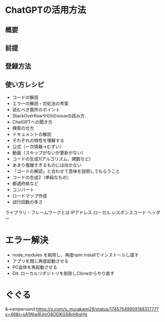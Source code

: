# ChatGPTの活用方法
## 概要
## 前提

## 登録方法
## 使い方レシピ

- コードの解読
- エラーの解読・対処法の考案
 - 読むべき箇所のポイント
 - StackOverflowやGitのissueの読み方
 - ChatGPTへの聞き方
 - 検索の仕方
- ドキュメントの解読
 - それぞれの特性を理解する
  - 公式（一次情報→むずい）
  - 動画（スキップがないが更新がない）
- コードの生成1(アルゴリズム、関数など)
 - あまり複雑すぎるものには向かない
 - 「コードの解読」と合わせて意味を説明してもらうこと
- コードの生成2（単純なもの）
 - 都道府県など
- コンバート
- ロードマップ作成
- 試行回数の多さ

ライブラリ・フレームワークとは
IPアドレス
ローカル
レスポンスコード
ヘッダー


# エラー解決
- node_modules を削除し、再度npm installでインストールし直す
- アプリを閉じ再度起動させる
- PC自体を再起動させる
- Git: ローカルリポジトリを削除しCloneからやり直す

# ぐぐる
&→ampersand
https://x.com/s_murakami29/status/1745754995918831777?s=46&t=sA1Ww8UmO8ODKGS8xHbsHg